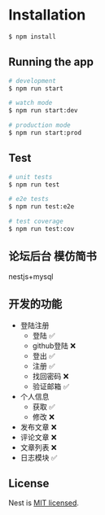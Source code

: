 

# Installation

```bash
$ npm install
```

## Running the app

```bash
# development
$ npm run start

# watch mode
$ npm run start:dev

# production mode
$ npm run start:prod
```

## Test

```bash
# unit tests
$ npm run test

# e2e tests
$ npm run test:e2e

# test coverage
$ npm run test:cov
```

## 论坛后台 模仿简书

nestjs+mysql

## 开发的功能

- 登陆注册
  - 登陆 ✅
  - github登陆 ❌
  - 登出 ✅
  - 注册 ✅
  - 找回密码 ❌
  - 验证邮箱 ✅
- 个人信息
  - 获取 ✅
  - 修改 ❌
- 发布文章 ❌
- 评论文章 ❌
- 文章列表 ❌
- 日志模块 ✅


## License

  Nest is [MIT licensed](LICENSE).
